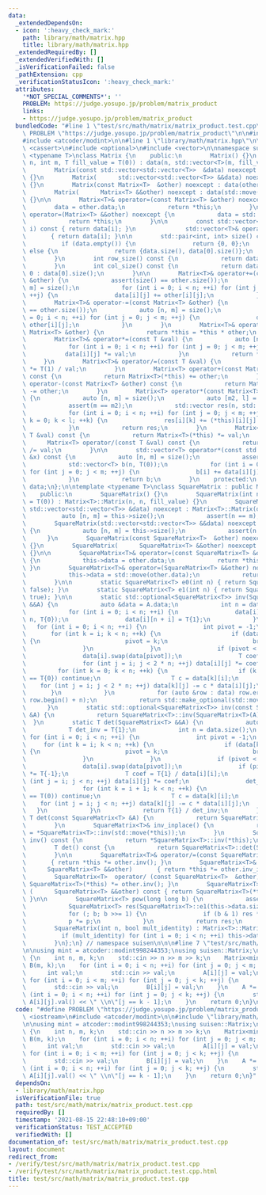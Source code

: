 ```yaml
---
data:
  _extendedDependsOn:
  - icon: ':heavy_check_mark:'
    path: library/math/matrix.hpp
    title: library/math/matrix.hpp
  _extendedRequiredBy: []
  _extendedVerifiedWith: []
  _isVerificationFailed: false
  _pathExtension: cpp
  _verificationStatusIcon: ':heavy_check_mark:'
  attributes:
    '*NOT_SPECIAL_COMMENTS*': ''
    PROBLEM: https://judge.yosupo.jp/problem/matrix_product
    links:
    - https://judge.yosupo.jp/problem/matrix_product
  bundledCode: "#line 1 \"test/src/math/matrix/matrix_product.test.cpp\"\n#define\
    \ PROBLEM \"https://judge.yosupo.jp/problem/matrix_product\"\n\n#include <iostream>\n\
    #include <atcoder/modint>\n\n#line 1 \"library/math/matrix.hpp\"\n\n\n\n#include\
    \ <cassert>\n#include <optional>\n#include <vector>\n\nnamespace suisen {\ntemplate\
    \ <typename T>\nclass Matrix {\n    public:\n        Matrix() {}\n        Matrix(int\
    \ n, int m, T fill_value = T(0)) : data(n, std::vector<T>(m, fill_value)) {}\n\
    \        Matrix(const std::vector<std::vector<T>>  &data) noexcept : data(data)\
    \ {}\n        Matrix(      std::vector<std::vector<T>> &&data) noexcept : data(std::move(data))\
    \ {}\n        Matrix(const Matrix<T>  &other) noexcept : data(other.data) {}\n\
    \        Matrix(      Matrix<T> &&other) noexcept : data(std::move(other.data))\
    \ {}\n\n        Matrix<T>& operator=(const Matrix<T> &other) noexcept {\n    \
    \        data = other.data;\n            return *this;\n        }\n        Matrix<T>&\
    \ operator=(Matrix<T> &&other) noexcept {\n            data = std::move(other.data);\n\
    \            return *this;\n        }\n\n        const std::vector<T>& operator[](int\
    \ i) const { return data[i]; }\n              std::vector<T>& operator[](int i)\
    \       { return data[i]; }\n\n        std::pair<int, int> size() const {\n  \
    \          if (data.empty()) {\n                return {0, 0};\n            }\
    \ else {\n                return {data.size(), data[0].size()};\n            }\n\
    \        }\n        int row_size() const {\n            return data.size();\n\
    \        }\n        int col_size() const {\n            return data.empty() ?\
    \ 0 : data[0].size();\n        }\n\n        Matrix<T>& operator+=(const Matrix<T>\
    \ &other) {\n            assert(size() == other.size());\n            auto [n,\
    \ m] = size();\n            for (int i = 0; i < n; ++i) for (int j = 0; j < m;\
    \ ++j) {\n                data[i][j] += other[i][j];\n            }\n        }\n\
    \        Matrix<T>& operator-=(const Matrix<T> &other) {\n            assert(size()\
    \ == other.size());\n            auto [n, m] = size();\n            for (int i\
    \ = 0; i < n; ++i) for (int j = 0; j < m; ++j) {\n                data[i][j] -=\
    \ other[i][j];\n            }\n        }\n        Matrix<T>& operator*=(const\
    \ Matrix<T> &other) {\n            return *this = *this * other;\n        }\n\
    \        Matrix<T>& operator*=(const T &val) {\n            auto [n, m] = size();\n\
    \            for (int i = 0; i < n; ++i) for (int j = 0; j < m; ++j) {\n     \
    \           data[i][j] *= val;\n            }\n            return *this;\n   \
    \     }\n        Matrix<T>& operator/=(const T &val) {\n            return *this\
    \ *= T(1) / val;\n        }\n        Matrix<T> operator+(const Matrix<T> &other)\
    \ const {\n            return Matrix<T>(*this) += other;\n        }\n        Matrix<T>\
    \ operator-(const Matrix<T> &other) const {\n            return Matrix<T>(*this)\
    \ -= other;\n        }\n        Matrix<T> operator*(const Matrix<T> &other) const\
    \ {\n            auto [n, m] = size();\n            auto [m2, l] = other.size();\n\
    \            assert(m == m2);\n            std::vector res(n, std::vector(l, T(0)));\n\
    \            for (int i = 0; i < n; ++i) for (int j = 0; j < m; ++j) for (int\
    \ k = 0; k < l; ++k) {\n                res[i][k] += (*this)[i][j] * other[j][k];\n\
    \            }\n            return res;\n        }\n        Matrix<T> operator*(const\
    \ T &val) const {\n            return Matrix<T>(*this) *= val;\n        }\n  \
    \      Matrix<T> operator/(const T &val) const {\n            return Matrix<T>(*this)\
    \ /= val;\n        }\n\n        std::vector<T> operator*(const std::vector<T>\
    \ &x) const {\n            auto [n, m] = size();\n            assert(m == int(x.size()));\n\
    \            std::vector<T> b(n, T(0));\n            for (int i = 0; i < n; ++i)\
    \ for (int j = 0; j < m; ++j) {\n                b[i] += data[i][j] * x[j];\n\
    \            }\n            return b;\n        }\n    protected:\n        std::vector<std::vector<T>>\
    \ data;\n};\n\ntemplate <typename T>\nclass SquareMatrix : public Matrix<T> {\n\
    \    public:\n        SquareMatrix() {}\n        SquareMatrix(int n, T fill_value\
    \ = T(0)) : Matrix<T>::Matrix(n, n, fill_value) {}\n        SquareMatrix(const\
    \ std::vector<std::vector<T>> &data) noexcept : Matrix<T>::Matrix(data) {\n  \
    \          auto [n, m] = this->size();\n            assert(n == m);\n        }\n\
    \        SquareMatrix(std::vector<std::vector<T>> &&data) noexcept : Matrix<T>::Matrix(std::move(data))\
    \ {\n            auto [n, m] = this->size();\n            assert(n == m);\n  \
    \      }\n        SquareMatrix(const SquareMatrix<T>  &other) noexcept : Matrix<T>::Matrix(other.data)\
    \ {}\n        SquareMatrix(      SquareMatrix<T> &&other) noexcept : Matrix<T>::Matrix(std::move(other.data))\
    \ {}\n\n        SquareMatrix<T>& operator=(const SquareMatrix<T> &other) noexcept\
    \ {\n            this->data = other.data;\n            return *this;\n       \
    \ }\n        SquareMatrix<T>& operator=(SquareMatrix<T> &&other) noexcept {\n\
    \            this->data = std::move(other.data);\n            return *this;\n\
    \        }\n\n        static SquareMatrix<T> e0(int n) { return SquareMatrix<T>(n,\
    \ false); }\n        static SquareMatrix<T> e1(int n) { return SquareMatrix<T>(n,\
    \ true); }\n\n        static std::optional<SquareMatrix<T>> inv(SquareMatrix<T>\
    \ &&A) {\n            auto &data = A.data;\n            int n = data.size();\n\
    \            for (int i = 0; i < n; ++i) {\n                data[i].resize(2 *\
    \ n, T{0});\n                data[i][n + i] = T{1};\n            }\n         \
    \   for (int i = 0; i < n; ++i) {\n                int pivot = -1;\n         \
    \       for (int k = i; k < n; ++k) {\n                    if (data[k][i] != T{0})\
    \ {\n                        pivot = k;\n                        break;\n    \
    \                }\n                }\n                if (pivot < 0) return std::nullopt;\n\
    \                data[i].swap(data[pivot]);\n                T coef = T{1} / data[i][i];\n\
    \                for (int j = i; j < 2 * n; ++j) data[i][j] *= coef;\n       \
    \         for (int k = 0; k < n; ++k) {\n                    if (k == i or data[k][i]\
    \ == T{0}) continue;\n                    T c = data[k][i];\n                \
    \    for (int j = i; j < 2 * n; ++j) data[k][j] -= c * data[i][j];\n         \
    \       }\n            }\n            for (auto &row : data) row.erase(row.begin(),\
    \ row.begin() + n);\n            return std::make_optional(std::move(A));\n  \
    \      }\n        static std::optional<SquareMatrix<T>> inv(const SquareMatrix<T>\
    \ &A) {\n            return SquareMatrix<T>::inv(SquareMatrix<T>(A));\n      \
    \  }\n        static T det(SquareMatrix<T> &&A) {\n            auto &data = A.data;\n\
    \            T det_inv = T{1};\n            int n = data.size();\n           \
    \ for (int i = 0; i < n; ++i) {\n                int pivot = -1;\n           \
    \     for (int k = i; k < n; ++k) {\n                    if (data[k][i] != T{0})\
    \ {\n                        pivot = k;\n                        break;\n    \
    \                }\n                }\n                if (pivot < 0) return T{0};\n\
    \                data[i].swap(data[pivot]);\n                if (pivot != i) det_inv\
    \ *= T{-1};\n                T coef = T{1} / data[i][i];\n                for\
    \ (int j = i; j < n; ++j) data[i][j] *= coef;\n                det_inv *= coef;\n\
    \                for (int k = i + 1; k < n; ++k) {\n                    if (data[k][i]\
    \ == T(0)) continue;\n                    T c = data[k][i];\n                \
    \    for (int j = i; j < n; ++j) data[k][j] -= c * data[i][j];\n             \
    \   }\n            }\n            return T{1} / det_inv;\n        }\n        static\
    \ T det(const SquareMatrix<T> &A) {\n            return SquareMatrix<T>::det(SquareMatrix<T>(A));\n\
    \        }\n        SquareMatrix<T>& inv_inplace() {\n            return *this\
    \ = *SquareMatrix<T>::inv(std::move(*this));\n        }\n        SquareMatrix<T>\
    \ inv() const {\n            return *SquareMatrix<T>::inv(*this);\n        }\n\
    \        T det() const {\n            return SquareMatrix<T>::det(SquareMatrix<T>(*this));\n\
    \        }\n\n        SquareMatrix<T>& operator/=(const SquareMatrix<T>  &other)\
    \       { return *this *= other.inv(); }\n        SquareMatrix<T>& operator/=(\
    \      SquareMatrix<T> &&other)       { return *this *= other.inv_inplace(); }\n\
    \        SquareMatrix<T>  operator/ (const SquareMatrix<T>  &other) const { return\
    \ SquareMatrix<T>(*this) *= other.inv(); }\n        SquareMatrix<T>  operator/\
    \ (      SquareMatrix<T> &&other) const { return SquareMatrix<T>(*this) *= other.inv_inplace();\
    \ }\n\n        SquareMatrix<T> pow(long long b) {\n            assert(b >= 0);\n\
    \            SquareMatrix<T> res(SquareMatrix<T>::e1(this->data.size())), p(*this);\n\
    \            for (; b; b >>= 1) {\n                if (b & 1) res *= p;\n    \
    \            p *= p;\n            }\n            return res;\n        }\n    private:\n\
    \        SquareMatrix(int n, bool mult_identity) : Matrix<T>::Matrix(n) {\n  \
    \          if (mult_identity) for (int i = 0; i < n; ++i) this->data[i][i] = 1;\n\
    \        }\n};\n} // namespace suisen\n\n\n#line 7 \"test/src/math/matrix/matrix_product.test.cpp\"\
    \n\nusing mint = atcoder::modint998244353;\nusing suisen::Matrix;\n\nint main()\
    \ {\n    int n, m, k;\n    std::cin >> n >> m >> k;\n    Matrix<mint> A(n, m),\
    \ B(m, k);\n    for (int i = 0; i < n; ++i) for (int j = 0; j < m; ++j) {\n  \
    \      int val;\n        std::cin >> val;\n        A[i][j] = val;\n    }\n   \
    \ for (int i = 0; i < m; ++i) for (int j = 0; j < k; ++j) {\n        int val;\n\
    \        std::cin >> val;\n        B[i][j] = val;\n    }\n    A *= B;\n    for\
    \ (int i = 0; i < n; ++i) for (int j = 0; j < k; ++j) {\n        std::cout <<\
    \ A[i][j].val() << \" \\n\"[j == k - 1];\n    }\n    return 0;\n}\n"
  code: "#define PROBLEM \"https://judge.yosupo.jp/problem/matrix_product\"\n\n#include\
    \ <iostream>\n#include <atcoder/modint>\n\n#include \"library/math/matrix.hpp\"\
    \n\nusing mint = atcoder::modint998244353;\nusing suisen::Matrix;\n\nint main()\
    \ {\n    int n, m, k;\n    std::cin >> n >> m >> k;\n    Matrix<mint> A(n, m),\
    \ B(m, k);\n    for (int i = 0; i < n; ++i) for (int j = 0; j < m; ++j) {\n  \
    \      int val;\n        std::cin >> val;\n        A[i][j] = val;\n    }\n   \
    \ for (int i = 0; i < m; ++i) for (int j = 0; j < k; ++j) {\n        int val;\n\
    \        std::cin >> val;\n        B[i][j] = val;\n    }\n    A *= B;\n    for\
    \ (int i = 0; i < n; ++i) for (int j = 0; j < k; ++j) {\n        std::cout <<\
    \ A[i][j].val() << \" \\n\"[j == k - 1];\n    }\n    return 0;\n}"
  dependsOn:
  - library/math/matrix.hpp
  isVerificationFile: true
  path: test/src/math/matrix/matrix_product.test.cpp
  requiredBy: []
  timestamp: '2021-08-15 22:48:10+09:00'
  verificationStatus: TEST_ACCEPTED
  verifiedWith: []
documentation_of: test/src/math/matrix/matrix_product.test.cpp
layout: document
redirect_from:
- /verify/test/src/math/matrix/matrix_product.test.cpp
- /verify/test/src/math/matrix/matrix_product.test.cpp.html
title: test/src/math/matrix/matrix_product.test.cpp
---
```

